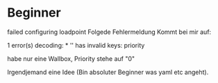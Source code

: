 # Beginner
failed configuring loadpoint
Folgede Fehlermeldung Kommt bei mir auf:

1 error(s) decoding: * '' has invalid keys: priority

habe nur eine Wallbox, Priority stehe auf "0" 

Irgendjemand eine Idee (Bin absoluter Beginner was yaml etc angeht). 

